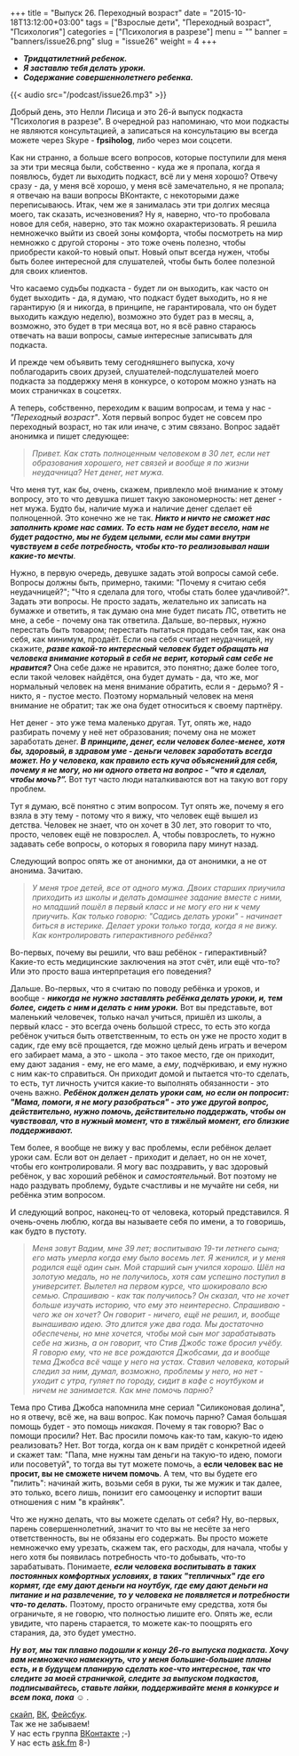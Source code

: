 +++
title = "Выпуск 26. Переходный возраст"
date = "2015-10-18T13:12:00+03:00"
tags = ["Взрослые дети", "Переходный возраст", "Психология"]
categories = ["Психология в разрезе"]
menu = ""
banner = "banners/issue26.png"
slug = "issue26"
weight = 4
+++

- ***Тридцатилетний ребенок.***
- ***Я заставлю тебя делать уроки.***
- ***Содержание совершеннолетнего ребенка.***

{{< audio src="/podcast/issue26.mp3" >}}

Добрый день, это Нелли Лисица и это 26-й выпуск подкаста "Психология в разрезе". В очередной раз напоминаю, что мои подкасты не являются консультацией, а записаться на консультацию вы всегда можете через Skype - **fpsiholog**, либо через мои соцсети. 

Как ни странно, а больше всего вопросов, которые поступили для меня за эти три месяца были, собственно - куда же я пропала, когда я появлюсь, будет ли выходить подкаст, всё ли у меня хорошо? Отвечу сразу - да, у меня всё хорошо, у меня всё замечательно, я не пропала; я отвечаю на ваши вопросы ВКонтакте, с некоторыми даже переписываюсь. Итак, чем же я занималась эти три долгих месяца моего, так сказать, исчезновения? Ну я, наверно, что-то пробовала новое для себя, наверно, это так можно охарактеризовать. Я решила немножечко выйти из своей зоны комфорта, чтобы посмотреть на мир немножко с другой стороны - это тоже очень полезно, чтобы приобрести какой-то новый опыт. Новый опыт всегда нужен, чтобы быть более интересной для слушателей, чтобы быть более полезной для своих клиентов. 

Что касаемо судьбы подкаста - будет ли он выходить, как часто он будет выходить - да, я думаю, что подкаст будет выходить, но я не гарантирую (я и никогда, в принципе, не гарантировала, что он будет выходить каждую неделю), возможно это будет раз в месяц, а, возможно, это будет в три месяца вот, но я всё равно стараюсь отвечать на ваши вопросы, самые интересные записывать для подкаста. 

И прежде чем объявить тему сегодняшнего выпуска, хочу поблагодарить своих друзей, слушателей-подслушателей моего подкаста за поддержку меня в конкурсе, о котором можно узнать на моих страничках в соцсетях.
<!--more-->

А теперь, собственно, переходим к вашим вопросам, и тема у нас - *"Переходный возраст"*. Хотя первый вопрос будет не совсем про переходный возраст, но так или иначе, с этим связано. Вопрос задаёт анонимка и пишет следующее:

>*Привет. Как стать полноценным человеком в 30 лет, если нет образования хорошего, нет связей и вообще я по жизни неудачница? Нет денег, нет мужа.*

Что меня тут, как бы, очень, скажем, привлекло моё внимание к этому вопросу, это то что девушка пишет такую закономерность: нет денег - нет мужа. Будто бы, наличие мужа и наличие денег сделает её полноценной. Это конечно же не так. ***Никто и ничто не сможет нас заполнить кроме нас самих. То есть нам не будет весело, нам не будет радостно, мы не будем целыми, если мы сами внутри чувствуем в себе потребность, чтобы кто-то реализовывал наши какие-то мечты***. 

Нужно, в первую очередь, девушке задать этой вопросы самой себе. Вопросы должны быть, примерно, такими: "Почему я считаю себя неудачницей?"; "Что я сделала для того, чтобы стать более удачливой?". Задать эти вопросы. Не просто задать, желательно их записать на бумажке и ответить, я так думаю она мне будет писать ЛС, ответить не мне, а себе - почему она так ответила. Дальше, во-первых, нужно перестать быть товаром; перестать пытаться продать себя так, как она себя, как минимум, продаёт. Если она себя считает неудачницей, ну скажите, ***разве какой-то интересный человек будет обращать на человека внимание который в себя не верит, который сам себе не нравится?*** Она себе даже не нравится, это понятно; даже более того, если такой человек найдётся, она будет думать - да, что же, мог нормальный человек на меня внимание обратить, если я - дерьмо? Я - никто, я - пустое место. Поэтому нормальный человек на меня внимание не обратит; так же она будет относиться к своему партнёру. 

Нет денег - это уже тема маленько другая. Тут, опять же, надо разбирать почему у неё нет образования; почему она не может заработать денег. ***В принципе, денег, если человек более-менее, хотя бы, здоровый, в здравом уме - деньги человек заработать всегда может. Но у человека, как правило есть куча объяснений для себя, почему я не могу, но ни одного ответа на вопрос - "что я сделал, чтобы мочь?”.*** Вот тут часто люди наталкиваются вот на такую вот гору проблем. 

Тут я думаю, всё понятно с этим вопросом. Тут опять же, почему я его взяла в эту тему - потому что я вижу, что человек ещё вышел из детства. Человек не знает, что он хочет в 30 лет, это говорит то что, просто, человек ещё не повзрослел. А, чтобы повзрослеть, то нужно задавать себе вопросы, о которых я говорила пару минут назад. 

Следующий вопрос опять же от анонимки, да от анонимки, а не от анонима. Зачитаю. 

>*У меня трое детей, все от одного мужа. Двоих старших приучила приходить из школы и делать домашнее задание вместе с ними, но младший пошёл в первый класс и не могу его ни к чему приучить. Как только говорю: "Садись делать уроки" - начинает биться в истерике. Делает уроки только тогда, когда я не вижу. Как контролировать гиперактивного ребёнка?*

Во-первых, почему вы решили, что ваш ребёнок - гиперактивный? Какие-то есть медицинские заключения на этот счёт, или ещё что-то? Или это просто ваша интерпретация его поведения? 

Дальше. Во-первых, что я считаю по поводу ребёнка и уроков, и вообще - ***никогда не нужно заставлять ребёнка делать уроки, и, тем более, сидеть с ним и делать с ним уроки.*** Вот вы представьте, вот маленький человечек, только начал учиться, пришёл из школы, а первый класс - это всегда очень большой стресс, то есть это когда ребёнок учиться быть ответственным, то есть он уже не просто ходит в садик, где ему всё прощается, где можно целый день играть и вечером его забирает мама, а это - школа - это такое место, где он приходит, ему дают задания - ему, не его маме, а *ему*, подчёркиваю, и ему нужно с ним как-то справиться. Он приходит домой и пытается что-то сделать, то есть, тут личность учится какие-то выполнять обязанности - это очень важно. ***Ребёнок должен делать уроки сам, но если он попросит: "Мама, помоги, я не могу разобраться" - это уже другой вопрос, действительно, нужно помочь, действительно поддержать, чтобы он чувствовал, что в нужный момент, что в тяжёлый момент, его близкие поддерживают.***

Тем более, я вообще не вижу у вас проблемы, если ребёнок делает уроки сам. Если вот он делает - приходит и делает, но он не хочет, чтобы его контролировали. Я могу вас поздравить, у вас здоровый ребёнок, у вас хороший ребёнок и *самостоятельный*. Вот поэтому не надо раздувать проблему, будьте счастливы и не мучайте ни себя, ни ребёнка этим вопросом.

И следующий вопрос, наконец-то от человека, который представился. Я очень-очень люблю, когда вы называете себя по имени, а то говоришь, как будто в пустоту. 

>*Меня зовут Вадим, мне 39 лет; воспитываю 19-ти летнего сына; его мать умерла когда ему было восемь лет. Я женился, и у меня родился ещё один сын. Мой старший сын учился хорошо. Шёл на золотую медаль, но не получилось, хотя сам успешно поступил в университет. Вылетел на первом курсе, что шокировало всю семью. Спрашиваю - как так получилось? Он сказал, что не хочет больше изучать историю, что ему это неинтересно. Спрашиваю - чего же он хочет? Он говорит - ничего, ещё не решил, и, вообще вынашиваю идею. Это длится уже два года. Мы достаточно обеспечены, но мне хочется, чтобы мой сын мог зарабатывать себе на жизнь, а он говорит, что Стив Джобс тоже бросил учёбу. Я говорю ему, что не все рождаются Джобсами, да и вообще тема Джобса всё чаще у него на устах. Ставил человека, который следил за ним, думал, возможно, проблемы у него, но нет - уходит с утра, гуляет по городу, сидит в кафе с ноутбуком и ничем не занимается. Как мне помочь парню?*

Тема про Стива Джобса напомнила мне сериал "Силиконовая долина", но я отвечу, всё же, на ваш вопрос. Как помочь парню? Самая большая помощь будет - это помощь *никакая*. Почему я так говорю? Вас о помощи просили? Нет. Вас просили помочь как-то там, какую-то идею реализовать? Нет. Вот тогда, когда он к вам придёт с конкретной идеей и скажет там: "Папа, мне нужны там деньги на такую-то идею, помоги или посоветуй", то тогда вы тут можете помочь, а **если человек вас не просит, вы не сможете ничем помочь**. А тем, что вы будете его "пилить": начинай жить, возьми себя в руки, ты же мужик и так далее, это только, всего лишь, понизит его самооценку и испортит ваши отношения с ним "в крайняк". 

Что же нужно делать, что вы можете сделать от себя? Ну, во-первых, парень совершеннолетний, значит то что вы не несёте за него ответственность, вы не обязаны его содержать. Вы просто можете немножечко ему урезать, скажем так, его расходы, для начала, чтобы у него хотя бы появилась потребность что-то добывать, что-то зарабатывать. Понимаете, ***если человека воспитывать в таких постоянных комфортных условиях, в таких "тепличных" где его кормят, где ему дают деньги на ноутбук, где ему дают деньги на питание и на развлечение, то у человека не появляется и потребности что-то делать.*** Поэтому, просто ограничьте ему средства, хотя бы ограничьте, я не говорю, что полностью лишите его. Опять же, если увидите, что парень старается, то можете как-то поощрять его старания, да, это будет уместно.

***Ну вот, мы так плавно подошли к концу 26-го выпуска подкаста. Хочу вам немножечко намекнуть, что у меня большие-большие планы есть, и в будущем планирую сделать кое-что интересное, так что следите за моей страничкой, следите за выпуском подкастов, подписывайтесь, ставьте лайки, поддерживайте меня в конкурсе и всем пока, пока*** ☺ .


<a href="skype:fpsiholog?userinfo">скайп</a>, <a href="https://vk.com/sunnybunnyf">ВК</a>, <a href="https://www.facebook.com/SunnyBunnyF">Фейсбук</a>.<br>
Так же не забываем!<br>
У нас есть группа <a href="https://vk.com/fpsiholog">ВКонтакте</a> ;-)<br>
У нас есть <a href="http://ask.fm/fpsiholog">ask.fm</a> 8-)